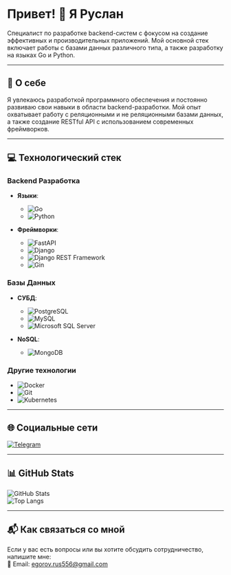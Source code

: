 # Привет! 👋 Я Руслан  

Специалист по разработке backend-систем с фокусом на создание эффективных и производительных приложений. Мой основной стек включает работы с базами данных различного типа, а также разработку на языках Go и Python.

---

## 🚀 О себе  
Я увлекаюсь разработкой программного обеспечения и постоянно развиваю свои навыки в области backend-разработки. Мой опыт охватывает работу с реляционными и не реляционными базами данных, а также создание RESTful API с использованием современных фреймворков.

---

## 💻 Технологический стек  

### Backend Разработка  
- **Языки**:  
  - ![Go](https://img.shields.io/badge/Go-00ADD8?style=for-the-badge&logo=go&logoColor=white)  
  - ![Python](https://img.shields.io/badge/Python-3776AB?style=for-the-badge&logo=python&logoColor=white) 

- **Фреймворки**:  
  - ![FastAPI](https://img.shields.io/badge/FastAPI-005571?style=for-the-badge&logo=fastapi)  
  - ![Django](https://img.shields.io/badge/Django-092E20?style=for-the-badge&logo=django&logoColor=green)  
  - ![Django REST Framework](https://img.shields.io/badge/Django%20REST%20Framework-28a745?style=for-the-badge&logo=djangorestframework&logoColor=white)
  - ![Gin](https://img.shields.io/badge/Gin-00ADD8?style=for-the-badge&logo=go&logoColor=white)

### Базы Данных  
- **СУБД**:  
  - ![PostgreSQL](https://img.shields.io/badge/PostgreSQL-316192?style=for-the-badge&logo=postgresql&logoColor=white)  
  - ![MySQL](https://img.shields.io/badge/MySQL-4479A1?style=for-the-badge&logo=mysql&logoColor=white)  
  - ![Microsoft SQL Server](https://img.shields.io/badge/Microsoft%20SQL%20Server-CC2927?style=for-the-badge&logo=microsoftsqlserver&logoColor=white)  

- **NoSQL**:  
  - ![MongoDB](https://img.shields.io/badge/MongoDB-47A248?style=for-the-badge&logo=mongodb&logoColor=white)  

### Другие технологии  
- ![Docker](https://img.shields.io/badge/Docker-2496ED?style=for-the-badge&logo=docker&logoColor=white)  
- ![Git](https://img.shields.io/badge/Git-F05032?style=for-the-badge&logo=git&logoColor=white)  
- ![Kubernetes](https://img.shields.io/badge/Kubernetes-326CE5?style=for-the-badge&logo=kubernetes&logoColor=white)  

---

## 🌐 Социальные сети  

[![Telegram](https://img.shields.io/badge/Telegram-26A5E4?style=for-the-badge&logo=telegram&logoColor=white)](https://t.me/h4pY0)   

---

## 📊 GitHub Stats  

![GitHub Stats](https://github-readme-stats.vercel.app/api?username=Enyoku&show_icons=true&theme=radical)  
![Top Langs](https://github-readme-stats.vercel.app/api/top-langs/?username=Enyoku&layout=compact&theme=radical)

---

## 📬 Как связаться со мной  
Если у вас есть вопросы или вы хотите обсудить сотрудничество, напишите мне:  
📧 Email: egorov.rus556@gmail.com 
